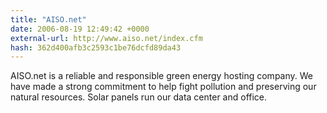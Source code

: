 ```yaml
---
title: "AISO.net"
date: 2006-08-19 12:49:42 +0000
external-url: http://www.aiso.net/index.cfm
hash: 362d400afb3c2593c1be76dcfd89da43
---
```


AISO.net is a reliable and responsible green energy hosting company. We have made a strong commitment to help fight pollution and preserving our natural resources. Solar panels run our data center and office.
